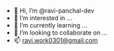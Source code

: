 - 👋 Hi, I’m @ravi-panchal-dev
- 👀 I’m interested in ...
- 🌱 I’m currently learning ...
- 💞️ I’m looking to collaborate on ...
- 📫 ravi.work0301@gmail.com

<!---
ravi-panchal-dev/ravi-panchal-dev is a ✨ special ✨ repository because its `README.md` (this file) appears on your GitHub profile.
You can click the Preview link to take a look at your changes.
--->
